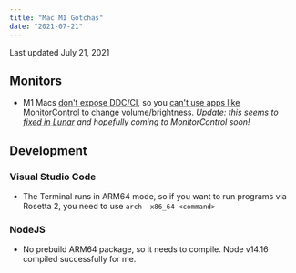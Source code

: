 ```yaml
---
title: "Mac M1 Gotchas"
date: "2021-07-21"
---
```


Last updated July 21, 2021

## Monitors

- M1 Macs [don't expose DDC/CI](https://discussions.apple.com/thread/252269130), so you [can't
  use apps like MonitorControl](https://github.com/MonitorControl/MonitorControl/issues/323) to
  change volume/brightness. _Update: this seems to [fixed in Lunar](https://lunar.fyi/#m1) and hopefully coming to MonitorControl soon!_

## Development

### Visual Studio Code

- The Terminal runs in ARM64 mode, so if you want to run programs via Rosetta 2, you need to use `arch -x86_64 <command>`

### NodeJS

- No prebuild ARM64 package, so it needs to compile. Node v14.16 compiled successfully for me.
